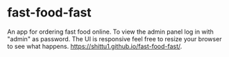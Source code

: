 # fast-food-fast
An app for ordering fast food online.
To view the admin panel log in with "admin" as password.
The UI is responsive feel free to resize your browser to see what happens.
https://shittu1.github.io/fast-food-fast/.
